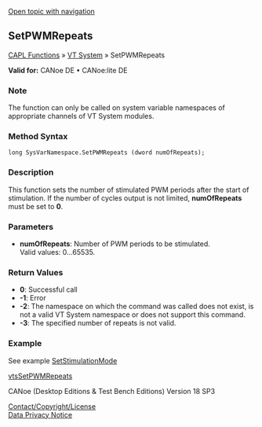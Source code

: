 [Open topic with navigation](../../../../../CANoeDEFamily.htm#Topics/CAPLFunctions/VTSystem/Functions/CAPLfunctionVTSSetPWMRepeats.md)

## SetPWMRepeats

[CAPL Functions](../../CAPLfunctions.md) » [VT System](../CAPLfunctionsVTSystemOverview.md) » SetPWMRepeats

**Valid for:** CANoe DE • CANoe:lite DE

### Note

The function can only be called on system variable namespaces of appropriate channels of VT System modules.

### Method Syntax

`long SysVarNamespace.SetPWMRepeats (dword numOfRepeats);`

### Description

This function sets the number of stimulated PWM periods after the start of stimulation. If the number of cycles output is not limited, **numOfRepeats** must be set to **0**.

### Parameters

- **numOfRepeats**: Number of PWM periods to be stimulated.  
  Valid values: 0…65535.

### Return Values

- **0**: Successful call
- **-1**: Error
- **-2**: The namespace on which the command was called does not exist, is not a valid VT System namespace or does not support this command.
- **-3**: The specified number of repeats is not valid.

### Example

See example [SetStimulationMode](CAPLfunctionVTSSetStimulationMode.md)

[vtsSetPWMRepeats](CAPLfunctionVTSvtsSetPWMRepeats.md)

CANoe (Desktop Editions & Test Bench Editions) Version 18 SP3

[Contact/Copyright/License](../../../Shared/ContactCopyrightLicense.md)  
[Data Privacy Notice](https://www.vector.com/int/en/company/get-info/privacy-policy/)
